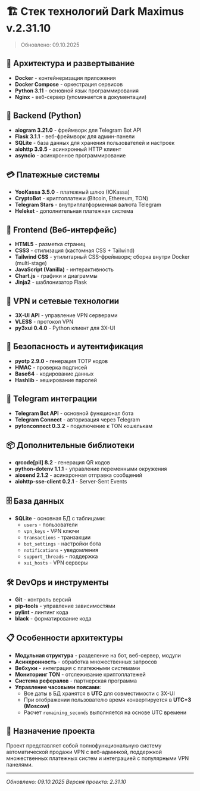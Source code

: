 # 🏗️ Стек технологий Dark Maximus v.2.31.10
> Обновлено: 09.10.2025

## 🐳 **Архитектура и развертывание**
- **Docker** - контейнеризация приложения
- **Docker Compose** - оркестрация сервисов
- **Python 3.11** - основной язык программирования
- **Nginx** - веб-сервер (упоминается в документации)

## 🐍 **Backend (Python)**
- **aiogram 3.21.0** - фреймворк для Telegram Bot API
- **Flask 3.1.1** - веб-фреймворк для админ-панели
- **SQLite** - база данных для хранения пользователей и настроек
- **aiohttp 3.9.5** - асинхронный HTTP клиент
- **asyncio** - асинхронное программирование

## 💳 **Платежные системы**
- **YooKassa 3.5.0** - платежный шлюз (ЮKassa)
- **CryptoBot** - криптоплатежи (Bitcoin, Ethereum, TON)
- **Telegram Stars** - внутриплатформенная валюта Telegram
- **Heleket** - дополнительная платежная система

## 🎨 **Frontend (Веб-интерфейс)**
- **HTML5** - разметка страниц
- **CSS3** - стилизация (кастомная CSS + Tailwind)
- **Tailwind CSS** - утилитарный CSS-фреймворк; сборка внутри Docker (multi-stage)
- **JavaScript (Vanilla)** - интерактивность
- **Chart.js** - графики и диаграммы
- **Jinja2** - шаблонизатор Flask

## 🔧 **VPN и сетевые технологии**
- **3X-UI API** - управление VPN серверами
- **VLESS** - протокол VPN
- **py3xui 0.4.0** - Python клиент для 3X-UI

## 🔐 **Безопасность и аутентификация**
- **pyotp 2.9.0** - генерация TOTP кодов
- **HMAC** - проверка подписей
- **Base64** - кодирование данных
- **Hashlib** - хеширование паролей

## 📱 **Telegram интеграции**
- **Telegram Bot API** - основной функционал бота
- **Telegram Connect** - авторизация через Telegram
- **pytonconnect 0.3.2** - подключение к TON кошелькам

## 📦 **Дополнительные библиотеки**
- **qrcode[pil] 8.2** - генерация QR кодов
- **python-dotenv 1.1.1** - управление переменными окружения
- **aiosend 2.1.2** - асинхронная отправка сообщений
- **aiohttp-sse-client 0.2.1** - Server-Sent Events

## 🗄️ **База данных**
- **SQLite** - основная БД с таблицами:
  - `users` - пользователи
  - `vpn_keys` - VPN ключи
  - `transactions` - транзакции
  - `bot_settings` - настройки бота
  - `notifications` - уведомления
  - `support_threads` - поддержка
  - `xui_hosts` - VPN серверы

## 🛠️ **DevOps и инструменты**
- **Git** - контроль версий
- **pip-tools** - управление зависимостями
- **pylint** - линтинг кода
- **black** - форматирование кода

## 📋 **Особенности архитектуры**
- **Модульная структура** - разделение на бот, веб-сервер, модули
- **Асинхронность** - обработка множественных запросов
- **Вебхуки** - интеграция с платежными системами
- **Мониторинг TON** - отслеживание криптоплатежей
- **Система рефералов** - партнерская программа
- **Управление часовыми поясами**:
  - Все даты в БД хранятся в **UTC** для совместимости с 3X-UI
  - При отображении пользователю время конвертируется в **UTC+3 (Moscow)**
  - Расчет `remaining_seconds` выполняется на основе UTC времени

## 🎯 **Назначение проекта**
Проект представляет собой полнофункциональную систему автоматической продажи VPN с веб-админкой, поддержкой множественных платежных систем и интеграцией с популярными VPN панелями.

---

*Обновлено: 09.10.2025*
*Версия проекта: 2.31.10*
